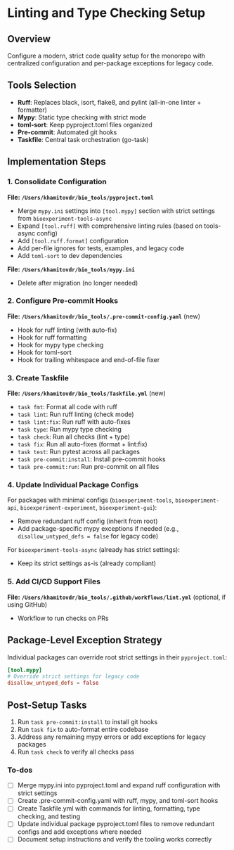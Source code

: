 <!-- 4cf294da-2c1f-40e4-ada3-8fe289791f26 b3cfa9a9-2445-4987-b076-09997599fc1f -->
# Linting and Type Checking Setup

## Overview

Configure a modern, strict code quality setup for the monorepo with centralized configuration and per-package exceptions for legacy code.

## Tools Selection

- **Ruff**: Replaces black, isort, flake8, and pylint (all-in-one linter + formatter)
- **Mypy**: Static type checking with strict mode
- **toml-sort**: Keep pyproject.toml files organized
- **Pre-commit**: Automated git hooks
- **Taskfile**: Central task orchestration (go-task)

## Implementation Steps

### 1. Consolidate Configuration

**File: `/Users/khamitovdr/bio_tools/pyproject.toml`**

- Merge `mypy.ini` settings into `[tool.mypy]` section with strict settings from `bioexperiment-tools-async`
- Expand `[tool.ruff]` with comprehensive linting rules (based on tools-async config)
- Add `[tool.ruff.format]` configuration
- Add per-file ignores for tests, examples, and legacy code
- Add `toml-sort` to dev dependencies

**File: `/Users/khamitovdr/bio_tools/mypy.ini`**

- Delete after migration (no longer needed)

### 2. Configure Pre-commit Hooks

**File: `/Users/khamitovdr/bio_tools/.pre-commit-config.yaml`** (new)

- Hook for ruff linting (with auto-fix)
- Hook for ruff formatting
- Hook for mypy type checking
- Hook for toml-sort
- Hook for trailing whitespace and end-of-file fixer

### 3. Create Taskfile

**File: `/Users/khamitovdr/bio_tools/Taskfile.yml`** (new)

- `task fmt`: Format all code with ruff
- `task lint`: Run ruff linting (check mode)
- `task lint:fix`: Run ruff with auto-fixes
- `task type`: Run mypy type checking
- `task check`: Run all checks (lint + type)
- `task fix`: Run all auto-fixes (format + lint:fix)
- `task test`: Run pytest across all packages
- `task pre-commit:install`: Install pre-commit hooks
- `task pre-commit:run`: Run pre-commit on all files

### 4. Update Individual Package Configs

For packages with minimal configs (`bioexperiment-tools`, `bioexperiment-api`, `bioexperiment-experiment`, `bioexperiment-gui`):

- Remove redundant ruff config (inherit from root)
- Add package-specific mypy exceptions if needed (e.g., `disallow_untyped_defs = false` for legacy code)

For `bioexperiment-tools-async` (already has strict settings):

- Keep its strict settings as-is (already compliant)

### 5. Add CI/CD Support Files

**File: `/Users/khamitovdr/bio_tools/.github/workflows/lint.yml`** (optional, if using GitHub)

- Workflow to run checks on PRs

## Package-Level Exception Strategy

Individual packages can override root strict settings in their `pyproject.toml`:

```toml
[tool.mypy]
# Override strict settings for legacy code
disallow_untyped_defs = false
```

## Post-Setup Tasks

1. Run `task pre-commit:install` to install git hooks
2. Run `task fix` to auto-format entire codebase
3. Address any remaining mypy errors or add exceptions for legacy packages
4. Run `task check` to verify all checks pass

### To-dos

- [ ] Merge mypy.ini into pyproject.toml and expand ruff configuration with strict settings
- [ ] Create .pre-commit-config.yaml with ruff, mypy, and toml-sort hooks
- [ ] Create Taskfile.yml with commands for linting, formatting, type checking, and testing
- [ ] Update individual package pyproject.toml files to remove redundant configs and add exceptions where needed
- [ ] Document setup instructions and verify the tooling works correctly
